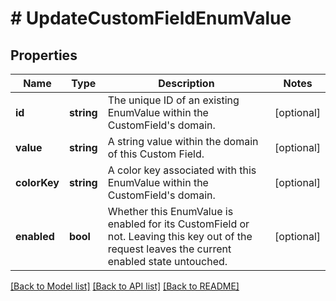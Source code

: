 # # UpdateCustomFieldEnumValue

## Properties

Name | Type | Description | Notes
------------ | ------------- | ------------- | -------------
**id** | **string** | The unique ID of an existing EnumValue within the CustomField&#39;s domain. | [optional]
**value** | **string** | A string value within the domain of this Custom Field. | [optional]
**colorKey** | **string** | A color key associated with this EnumValue within the CustomField&#39;s domain. | [optional]
**enabled** | **bool** | Whether this EnumValue is enabled for its CustomField or not. Leaving this key out of the request leaves the current enabled state untouched. | [optional]

[[Back to Model list]](../../README.md#models) [[Back to API list]](../../README.md#endpoints) [[Back to README]](../../README.md)
